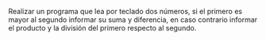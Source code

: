 Realizar un programa que lea por teclado dos números, si el primero es mayor al segundo informar su suma y diferencia, en caso contrario informar el producto y la división del primero respecto al segundo.